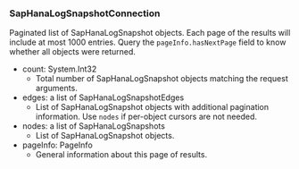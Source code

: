 ### SapHanaLogSnapshotConnection
Paginated list of SapHanaLogSnapshot objects. Each page of the results will include at most 1000 entries. Query the `pageInfo.hasNextPage` field to know whether all objects were returned.

- count: System.Int32
  - Total number of SapHanaLogSnapshot objects matching the request arguments.
- edges: a list of SapHanaLogSnapshotEdges
  - List of SapHanaLogSnapshot objects with additional pagination information. Use `nodes` if per-object cursors are not needed.
- nodes: a list of SapHanaLogSnapshots
  - List of SapHanaLogSnapshot objects.
- pageInfo: PageInfo
  - General information about this page of results.
